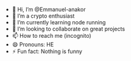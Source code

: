 - 👋 Hi, I’m @Emmanuel-anakor
- 👀 I’m a crypto enthusiast 
- 🌱 I’m currently learning node running
- 💞️ I’m looking to collaborate on great projects 
- 📫 How to reach me (incognito)
- 😄 Pronouns: HE
- ⚡ Fun fact: Nothing is funny 

<!---
Emmanuel-anakor/Emmanuel-anakor is a ✨ special ✨ repository because its `README.md` (this file) appears on your GitHub profile.
You can click the Preview link to take a look at your changes.
--->

